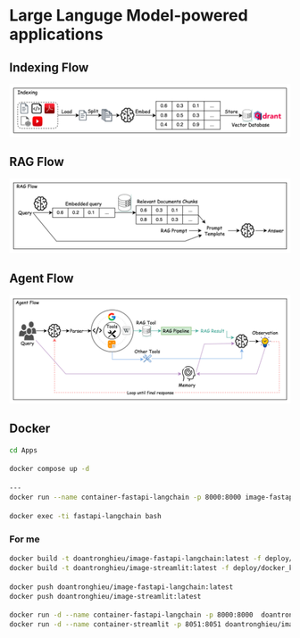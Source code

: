 # Large Languge Model-powered applications

## Indexing Flow

![Indexing Flow](./diagrams/Indexing%20Flow.jpeg)

## RAG Flow

![RAG Flow](./diagrams/RAG%20Flow.jpeg)

## Agent Flow

![Agent Flow](./diagrams/Agent%20Flow.jpeg)

## Docker

```bash
cd Apps

docker compose up -d

---
docker run --name container-fastapi-langchain -p 8000:8000 image-fastapi-langchain:latest

docker exec -ti fastapi-langchain bash

```

### For me

```bash
docker build -t doantronghieu/image-fastapi-langchain:latest -f deploy/docker_k8s/docker-files/Dockerfile.FastApi-LangChain .
docker build -t doantronghieu/image-streamlit:latest -f deploy/docker_k8s/docker-files/Dockerfile.Streamlit .

docker push doantronghieu/image-fastapi-langchain:latest
docker push doantronghieu/image-streamlit:latest

docker run -d --name container-fastapi-langchain -p 8000:8000  doantronghieu/image-fastapi-langchain:latest
docker run -d --name container-streamlit -p 8051:8051 doantronghieu/image-streamlit:latest
```
